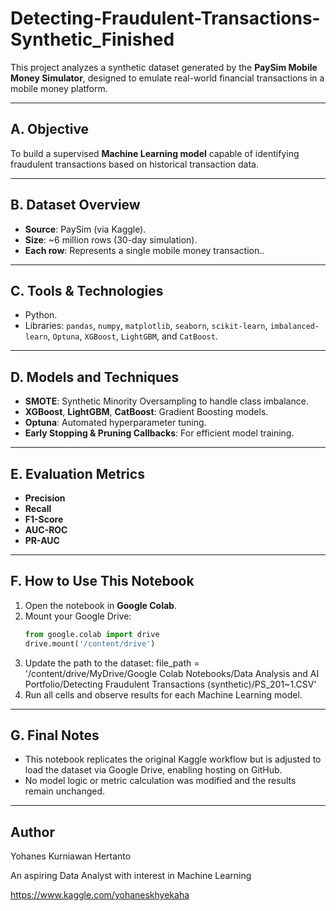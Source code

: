 # Detecting-Fraudulent-Transactions-Synthetic_Finished

This project analyzes a synthetic dataset generated by the **PaySim Mobile Money Simulator**, designed to emulate real-world financial transactions in a mobile money platform.

---

## A. Objective

To build a supervised **Machine Learning model** capable of identifying fraudulent transactions based on historical transaction data.

---

## B. Dataset Overview
- **Source**: PaySim (via Kaggle).
- **Size**: ~6 million rows (30-day simulation).
- **Each row**: Represents a single mobile money transaction..

---

## C. Tools & Technologies
- Python.
- Libraries: `pandas`, `numpy`, `matplotlib`, `seaborn`, `scikit-learn`, `imbalanced-learn`, `Optuna`, `XGBoost`, `LightGBM`, and `CatBoost`.

---

## D. Models and Techniques

- **SMOTE**: Synthetic Minority Oversampling to handle class imbalance.
- **XGBoost**, **LightGBM**, **CatBoost**: Gradient Boosting models.
- **Optuna**: Automated hyperparameter tuning.
- **Early Stopping & Pruning Callbacks**: For efficient model training.

---

## E. Evaluation Metrics

- **Precision**
- **Recall**
- **F1-Score**
- **AUC-ROC**
- **PR-AUC**

---

## F. How to Use This Notebook
1. Open the notebook in **Google Colab**.
2. Mount your Google Drive:
   ```python
   from google.colab import drive
   drive.mount('/content/drive')
3. Update the path to the dataset: file_path = '/content/drive/MyDrive/Google Colab Notebooks/Data Analysis and AI Portfolio/Detecting Fraudulent Transactions (synthetic)/PS_201~1.CSV'
4. Run all cells and observe results for each Machine Learning model.

---

## G. Final Notes
- This notebook replicates the original Kaggle workflow but is adjusted to load the dataset via Google Drive, enabling hosting on GitHub.
- No model logic or metric calculation was modified and the results remain unchanged.

---

## Author

Yohanes Kurniawan Hertanto

An aspiring Data Analyst with interest in Machine Learning

https://www.kaggle.com/yohaneskhyekaha
